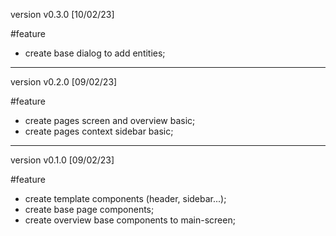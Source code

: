 version v0.3.0 [10/02/23]

#feature

- create base dialog to add entities;

---

version v0.2.0 [09/02/23]

#feature

- create pages screen and overview basic;
- create pages context sidebar basic;

---

version v0.1.0 [09/02/23]

#feature

- create template components (header, sidebar...);
- create base page components;
- create overview base components to main-screen;
